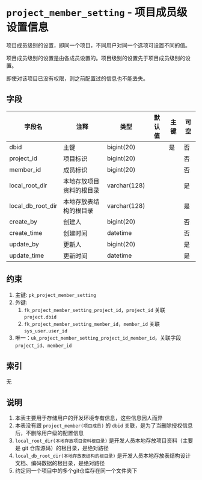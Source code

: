 # `project_member_setting` - 项目成员级设置信息

项目成员级别的设置，即同一个项目，不同用户对同一个选项可设置不同的值。

项目成员级别的设置是由各成员设置的。项目级别的设置先于项目成员级别的设置。

即使对该项目已没有权限，则之前配置过的信息也不能丢失。

## 字段

| 字段名            | 注释                     | 类型         | 默认值 | 主键 | 可空 |
| ----------------- | ------------------------ | ------------ | ------ | ---- | ---- |
| dbid              | 主键                     | bigint(20)   |        | 是   | 否   |
| project_id        | 项目标识                 | bigint(20)   |        |      | 否   |
| member_id         | 成员标识                 | bigint(20)   |        |      | 否   |
| local_root_dir    | 本地存放项目资料的根目录 | varchar(128) |        |      | 是   |
| local_db_root_dir | 本地存放表结构的根目录   | varchar(128) |        |      | 是   |
| create_by         | 创建人                   | bigint(20)   |        |      | 否   |
| create_time       | 创建时间                 | datetime     |        |      | 否   |
| update_by         | 更新人                   | bigint(20)   |        |      | 是   |
| update_time       | 更新时间                 | datetime     |        |      | 是   |

## 约束

1. 主键: `pk_project_member_setting`
2. 外键: 
   1. `fk_project_member_setting_project_id`，`project_id` 关联 `project.dbid`
   2. `fk_project_member_setting_member_id`，`member_id` 关联 `sys_user.user_id`
3. 唯一：`uk_project_member_setting_project_id_member_id`，关联字段 `project_id`、`member_id`

## 索引

无

## 说明

1. 本表主要用于存储用户的开发环境专有信息，这些信息因人而异
2. 本表没有跟 `project_member(项目成员)` 的 `dbid` 关联，是为了当删除授权信息后，不删除用户级的配置信息
3. `local_root_dir(本地存放项目资料根目录)` 是开发人员本地存放项目资料（主要是 git 仓库源码）的根目录，是绝对路径
4. `local_db_root_dir(本地存放表结构的根目录)` 是开发人员本地存放表结构设计文档、编码数据的根目录，是绝对路径
5. 约定同一个项目中的多个git仓库存在同一个文件夹下